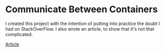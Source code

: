 # Communicate Between Containers

I created this project with the intention of putting into practice the doubt I had on StackOverFlow. I also wrote an article, to show that it's not that complicated.

[Article](https://dev.to/sc0v0ne/docker-communicate-between-containers-1o1c-temp-slug-7606582?preview=d63c6730d6ba69c29d484a20e7013032e980fbd40e9caf097337614a679ff42618112da30a58e098140961b4d25dbcb09fe58bd731d4519ee02281c1)
